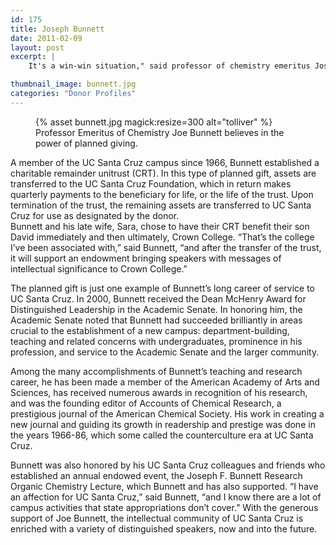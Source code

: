 ```yaml
---
id: 175
title: Joseph Bunnett
date: 2011-02-09
layout: post
excerpt: |
    It's a win-win situation," said professor of chemistry emeritus Joseph Bunnett of his planned gift to UC Santa Cruz. "To my way of thinking, it's hard to say whether it's a gift to this worthy institution, or an investment for my family.

thumbnail_image: bunnett.jpg
categories: "Donor Profiles"
---
```

<figure class="inline-image right">
{% asset bunnett.jpg magick:resize=300 alt="tolliver" %}<figcaption>Professor Emeritus of Chemistry Joe Bunnett believes in the power of planned giving.</figcaption></figure>

A member of the UC Santa Cruz campus since 1966, Bunnett established a charitable remainder unitrust (CRT). In this type of planned gift, assets are transferred to the UC Santa Cruz Foundation, which in return makes quarterly payments to the beneficiary for life, or the life of the trust. Upon termination of the trust, the remaining assets are transferred to UC Santa Cruz for use as designated by the donor.  
Bunnett and his late wife, Sara, chose to have their CRT benefit their son David immediately and then ultimately, Crown College. &#8220;That&#8217;s the college I&#8217;ve been associated with,&#8221; said Bunnett, &#8220;and after the transfer of the trust, it will support an endowment bringing speakers with messages of intellectual significance to Crown College.&#8221;

The planned gift is just one example of Bunnett&#8217;s long career of service to UC Santa Cruz. In 2000, Bunnett received the Dean McHenry Award for Distinguished Leadership in the Academic Senate. In honoring him, the Academic Senate noted that Bunnett had succeeded brilliantly in areas crucial to the establishment of a new campus: department-building, teaching and related concerns with undergraduates, prominence in his profession, and service to the Academic Senate and the larger community.

Among the many accomplishments of Bunnett&#8217;s teaching and research career, he has been made a member of the American Academy of Arts and Sciences, has received numerous awards in recognition of his research, and was the founding editor of Accounts of Chemical Research, a prestigious journal of the American Chemical Society. His work in creating a new journal and guiding its growth in readership and prestige was done in the years 1966-86, which some called the counterculture era at UC Santa Cruz.

Bunnett was also honored by his UC Santa Cruz colleagues and friends who established an annual endowed event, the Joseph F. Bunnett Research Organic Chemistry Lecture, which Bunnett and has also supported. &#8220;I have an affection for UC Santa Cruz,&#8221; said Bunnett, &#8220;and I know there are a lot of campus activities that state appropriations don&#8217;t cover.&#8221; With the generous support of Joe Bunnett, the intellectual community of UC Santa Cruz is enriched with a variety of distinguished speakers, now and into the future.
